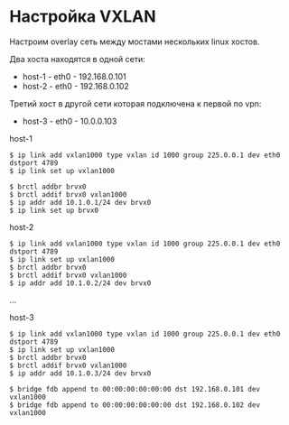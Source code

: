 # Настройка VXLAN
Настроим overlay сеть между мостами нескольких linux хостов.

Два хоста находятся в одной сети:
* host-1 - eth0 - 192.168.0.101
* host-2 - eth0 - 192.168.0.102

Третий хост в другой сети которая подключена к первой по vpn:
* host-3 - eth0 - 10.0.0.103

host-1
```console
$ ip link add vxlan1000 type vxlan id 1000 group 225.0.0.1 dev eth0 dstport 4789
$ ip link set up vxlan1000

$ brctl addbr brvx0
$ brctl addif brvx0 vxlan1000
$ ip addr add 10.1.0.1/24 dev brvx0
$ ip link set up brvx0
```

host-2
```console
$ ip link add vxlan1000 type vxlan id 1000 group 225.0.0.1 dev eth0 dstport 4789
$ ip link set up vxlan1000
$ brctl addbr brvx0
$ brctl addif brvx0 vxlan1000
$ ip addr add 10.1.0.2/24 dev brvx0
```

...

host-3
```console
$ ip link add vxlan1000 type vxlan id 1000 group 225.0.0.1 dev eth0 dstport 4789
$ ip link set up vxlan1000
$ brctl addbr brvx0
$ brctl addif brvx0 vxlan1000
$ ip addr add 10.1.0.3/24 dev brvx0

$ bridge fdb append to 00:00:00:00:00:00 dst 192.168.0.101 dev vxlan1000
$ bridge fdb append to 00:00:00:00:00:00 dst 192.168.0.102 dev vxlan1000
```
